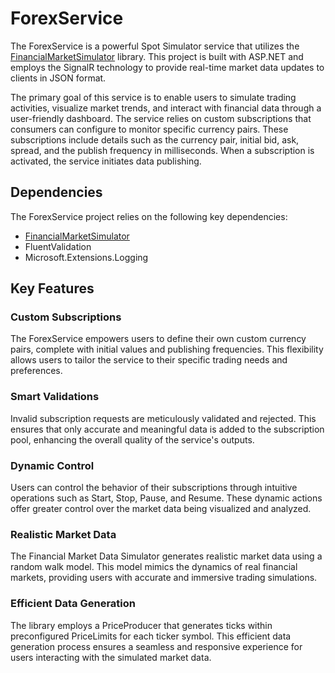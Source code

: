 # ForexService

The ForexService is a powerful Spot Simulator service that utilizes the [FinancialMarketSimulator](https://github.com/ambarishvaidya/FinancialMarketSimulator) library. This project is built with ASP.NET and employs the SignalR technology to provide real-time market data updates to clients in JSON format.

The primary goal of this service is to enable users to simulate trading activities, visualize market trends, and interact with financial data through a user-friendly dashboard. The service relies on custom subscriptions that consumers can configure to monitor specific currency pairs. These subscriptions include details such as the currency pair, initial bid, ask, spread, and the publish frequency in milliseconds. When a subscription is activated, the service initiates data publishing.

## Dependencies

The ForexService project relies on the following key dependencies:

- [FinancialMarketSimulator](https://github.com/ambarishvaidya/FinancialMarketSimulator)
- FluentValidation
- Microsoft.Extensions.Logging

## Key Features

### Custom Subscriptions

The ForexService empowers users to define their own custom currency pairs, complete with initial values and publishing frequencies. This flexibility allows users to tailor the service to their specific trading needs and preferences.

### Smart Validations

Invalid subscription requests are meticulously validated and rejected. This ensures that only accurate and meaningful data is added to the subscription pool, enhancing the overall quality of the service's outputs.

### Dynamic Control

Users can control the behavior of their subscriptions through intuitive operations such as Start, Stop, Pause, and Resume. These dynamic actions offer greater control over the market data being visualized and analyzed.

### Realistic Market Data

The Financial Market Data Simulator generates realistic market data using a random walk model. This model mimics the dynamics of real financial markets, providing users with accurate and immersive trading simulations.

### Efficient Data Generation

The library employs a PriceProducer that generates ticks within preconfigured PriceLimits for each ticker symbol. This efficient data generation process ensures a seamless and responsive experience for users interacting with the simulated market data.


